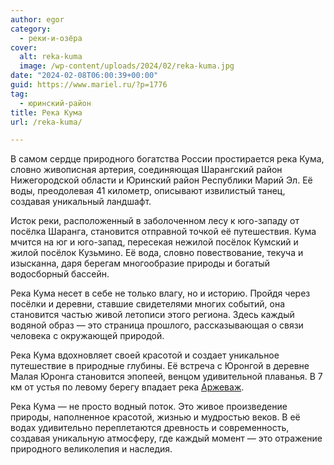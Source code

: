 ```yaml
---
author: egor
category:
  - реки-и-озёра
cover:
  alt: reka-kuma
  image: /wp-content/uploads/2024/02/reka-kuma.jpg
date: "2024-02-08T06:00:39+00:00"
guid: https://www.mariel.ru/?p=1776
tag:
  - юринский-район
title: Река Кума
url: /reka-kuma/

---
```

В самом сердце природного богатства России простирается река Кума, словно живописная артерия, соединяющая Шарангский район Нижегородской области и Юринский район Республики Марий Эл. Её воды, преодолевая 41 километр, описывают извилистый танец, создавая уникальный ландшафт.

Исток реки, расположенный в заболоченном лесу к юго-западу от посёлка Шаранга, становится отправной точкой её путешествия. Кума мчится на юг и юго-запад, пересекая нежилой посёлок Кумский и жилой посёлок Кузьмино. Её вода, словно повествование, текуча и изысканна, даря берегам многообразие природы и богатый водосборный бассейн.

Река Кума несет в себе не только влагу, но и историю. Пройдя через посёлки и деревни, ставшие свидетелями многих событий, она становится частью живой летописи этого региона. Здесь каждый водяной образ — это страница прошлого, рассказывающая о связи человека с окружающей природой.

Река Кума вдохновляет своей красотой и создает уникальное путешествие в природные глубины. Её встреча с Юронгой в деревне Малая Юронга становится эпопеей, венцом удивительной плаванья. В 7 км от устья по левому берегу впадает река [Аржеваж](/arzhevazh/).

Река Кума — не просто водный поток. Это живое произведение природы, наполненное красотой, жизнью и мудростью веков. В её водах удивительно переплетаются древность и современность, создавая уникальную атмосферу, где каждый момент — это отражение природного великолепия и наследия.

